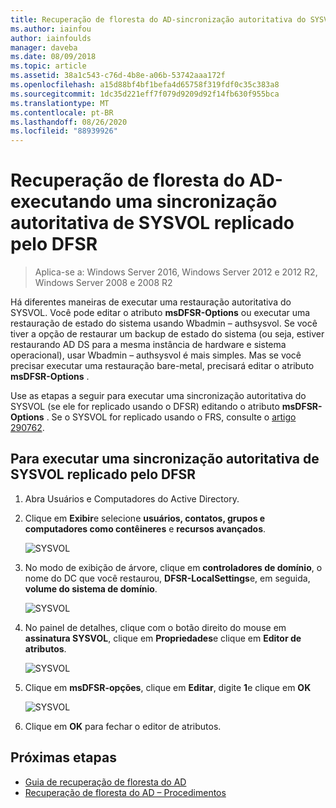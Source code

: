 ```yaml
---
title: Recuperação de floresta do AD-sincronização autoritativa do SYSVOL
ms.author: iainfou
author: iainfoulds
manager: daveba
ms.date: 08/09/2018
ms.topic: article
ms.assetid: 38a1c543-c76d-4b8e-a06b-53742aaa172f
ms.openlocfilehash: a15d88bf4bf1befa4d65758f319fdf0c35c383a8
ms.sourcegitcommit: 1dc35d221eff7f079d9209d92f14fb630f955bca
ms.translationtype: MT
ms.contentlocale: pt-BR
ms.lasthandoff: 08/26/2020
ms.locfileid: "88939926"
---
```

# <a name="ad-forest-recovery---performing-an-authoritative-synchronization-of-dfsr-replicated-sysvol"></a>Recuperação de floresta do AD-executando uma sincronização autoritativa de SYSVOL replicado pelo DFSR

>Aplica-se a: Windows Server 2016, Windows Server 2012 e 2012 R2, Windows Server 2008 e 2008 R2

Há diferentes maneiras de executar uma restauração autoritativa do SYSVOL. Você pode editar o atributo **msDFSR-Options** ou executar uma restauração de estado do sistema usando Wbadmin – authsysvol. Se você tiver a opção de restaurar um backup de estado do sistema (ou seja, estiver restaurando AD DS para a mesma instância de hardware e sistema operacional), usar Wbadmin – authsysvol é mais simples. Mas se você precisar executar uma restauração bare-metal, precisará editar o atributo **msDFSR-Options** .

Use as etapas a seguir para executar uma sincronização autoritativa do SYSVOL (se ele for replicado usando o DFSR) editando o atributo **msDFSR-Options** . Se o SYSVOL for replicado usando o FRS, consulte o [artigo 290762](https://go.microsoft.com/fwlink/?LinkId=148443).

## <a name="to-perform-an-authoritative-synchronization-of-dfsr-replicated-sysvol"></a>Para executar uma sincronização autoritativa de SYSVOL replicado pelo DFSR

1. Abra Usuários e Computadores do Active Directory.
2. Clique em **Exibir**e selecione **usuários, contatos, grupos e computadores como contêineres** e **recursos avançados**.

   ![SYSVOL](media/AD-Forest-Recovery-Authoritative-Recovery-SYSVOL/sysvol1.png)

3. No modo de exibição de árvore, clique em **controladores de domínio**, o nome do DC que você restaurou, **DFSR-LocalSettings**e, em seguida, **volume do sistema de domínio**.

   ![SYSVOL](media/AD-Forest-Recovery-Authoritative-Recovery-SYSVOL/sysvol2.png)

4. No painel de detalhes, clique com o botão direito do mouse em **assinatura SYSVOL**, clique em **Propriedades**e clique em **Editor de atributos**.

   ![SYSVOL](media/AD-Forest-Recovery-Authoritative-Recovery-SYSVOL/sysvol3.png)

5. Clique em **msDFSR-opções**, clique em **Editar**, digite **1**e clique em **OK**

   ![SYSVOL](media/AD-Forest-Recovery-Authoritative-Recovery-SYSVOL/sysvol4.png)

6. Clique em **OK** para fechar o editor de atributos.

## <a name="next-steps"></a>Próximas etapas

- [Guia de recuperação de floresta do AD](AD-Forest-Recovery-Guide.md)
- [Recuperação de floresta do AD – Procedimentos](AD-Forest-Recovery-Procedures.md)
